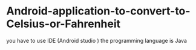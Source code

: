 # Android-application-to-convert-to-Celsius-or-Fahrenheit
you have to use IDE (Android studio )
the programming language is Java 
